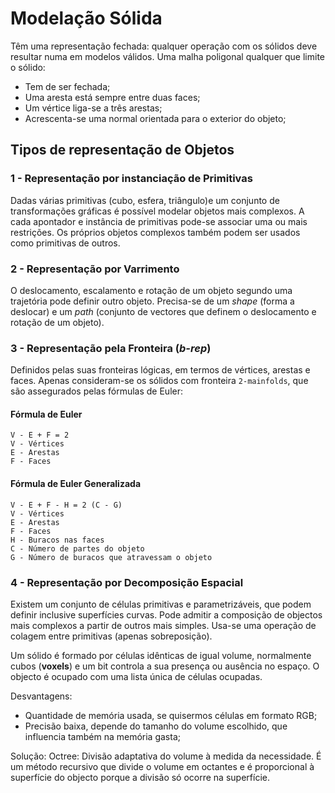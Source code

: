 # Modelação Sólida

Têm uma representação fechada: qualquer operação com os sólidos deve resultar numa em modelos válidos. Uma malha poligonal qualquer que limite o sólido:
- Tem de ser fechada;
- Uma aresta está sempre entre duas faces;
- Um vértice liga-se a três arestas;
- Acrescenta-se uma normal orientada para o exterior do objeto;

## Tipos de representação de Objetos

### 1 - Representação por instanciação de Primitivas

Dadas várias primitivas (cubo, esfera, triângulo)e um conjunto de transformações gráficas é possível modelar objetos mais complexos. A cada apontador e instância de primitivas pode-se associar uma ou mais restrições. Os próprios objetos complexos também podem ser usados como primitivas de outros.

### 2 - Representação por Varrimento

O deslocamento, escalamento e rotação de um objeto segundo uma trajetória pode definir outro objeto. Precisa-se de um *shape* (forma a deslocar) e um *path* (conjunto de vectores que definem o deslocamento e rotação de um objeto).

### 3 - Representação pela Fronteira (*b-rep*)

Definidos pelas suas fronteiras lógicas, em termos de vértices, arestas e faces. Apenas consideram-se os sólidos com fronteira `2-mainfolds`, que são assegurados pelas fórmulas de Euler:

#### Fórmula de Euler

```note
V - E + F = 2
V - Vértices
E - Arestas
F - Faces
```

#### Fórmula de Euler Generalizada

```note
V - E + F - H = 2 (C - G)
V - Vértices
E - Arestas
F - Faces
H - Buracos nas faces
C - Número de partes do objeto
G - Número de buracos que atravessam o objeto
```

### 4 - Representação por Decomposição Espacial

Existem um conjunto de células primitivas e parametrizáveis, que podem definir inclusive superfícies curvas. Pode admitir a composição de objectos mais complexos a partir de outros mais simples. Usa-se uma operação de colagem entre primitivas (apenas sobreposição).

Um sólido é formado por células idênticas de igual volume, normalmente cubos (**voxels**) e um bit controla a sua presença ou ausência no espaço. O objecto é ocupado com uma lista única de células ocupadas.

Desvantagens:
- Quantidade de memória usada, se quisermos células em formato RGB;
- Precisão baixa, depende do tamanho do volume escolhido, que influencia também na memória gasta;

Solução:
Octree: Divisão adaptativa do volume à medida da necessidade. É um método recursivo que divide o volume em octantes e é proporcional à superfície do objecto porque a divisão só ocorre na superfície.


